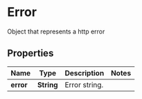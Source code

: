 

# Error

Object that represents a http error
## Properties

Name | Type | Description | Notes
------------ | ------------- | ------------- | -------------
**error** | **String** | Error string. | 



